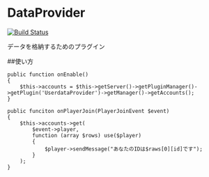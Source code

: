 # DataProvider
[![Build Status](https://scrutinizer-ci.com/g/VectorNetworkProject/DataProvider/badges/build.png?b=master)](https://scrutinizer-ci.com/g/VectorNetworkProject/DataProvider/build-status/master)

データを格納するためのプラグイン

##使い方

    public function onEnable()
    {
        $this->accounts = $this->getServer()->getPluginManager()->getPlugin('UserdataProvider')->getManager()->getAccounts();
    }
    
    public funciton onPlayerJoin(PlayerJoinEvent $event)
    {
        $this->accounts->get(
            $event->player,
            function (array $rows) use($player)
            {
                $player->sendMessage("あなたのIDは$raws[0][id]です");
            }
        );
    }